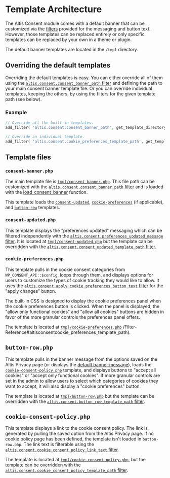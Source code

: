 # Template Architecture

The Altis Consent module comes with a default banner that can be customized via the [filters](/Filter-Reference) provided for the messaging and button text. However, those templates can be replaced entirely or only specific templates can be replaced by your own in a theme or plugin.

The default banner templates are located in the `/tmpl` directory.

## Overriding the default templates

Overriding the default templates is easy. You can either override all of them using the [`altis.consent.consent_banner_path` filter](/Filter-Reference#altisconsentconsent_banner_path) and defining the path to your main consent banner template file. Or you can override individual templates, keeping the others, by using the filters for the given template path (see below).

### Example

```php
// Override all the built-in templates.
add_filter( 'altis.consent.consent_banner_path', get_template_directory() . 'path/to/your/template.php' );

// Override an individual template.
add_filter( 'altis.consent.cookie_preferences_template_path', get_template_directory() . 'path/to/your/template.php' );
```

## Template files

### `consent-banner.php`

The main template file is [`tmpl/consent-banner.php`](https://github.com/humanmade/altis-consent/blob/master/tmpl/consent-banner.php). This file path can be customized with the [`altis.consent.consent_banner_path` filter](/Filter-Reference#altisconsentconsent_banner_path) and is loaded with the [load_consent_banner](/Function-Reference#load_consent_banner) function.

This template loads the [`consent-updated`](#consent-updatedphp), [`cookie-preferences`](#cookie-preferencesphp) (if applicable), and [`button-row`](#button-rowphp) templates.

### `consent-updated.php`

This template displays the "preferences updated" messaging which can be filtered independently with the [`altis.consent.preferences_updated_message` filter](/Filter-Reference#altisconsentpreferences_updated_message). It is located at [`tmpl/consent-updated.php`](https://github.com/humanmade/altis-consent/blob/master/tmpl/consent-updated.php) but the template can be overridden with the [`altis.consent.consent_updated_template_path` filter](/Filter-Reference#altisconsentconsent_updated_template_path).

### `cookie-preferences.php`

This template pulls in the cookie consent categories from `WP_CONSENT_API::$config`, loops through them, and displays options for users to customize the types of cookie tracking they would like to allow. It uses the [`altis.consent.apply_cookie_preferences_button_text` filter](/Filter-Reference#altisconsentapply_cookie_preferences_button_text) for the "apply changes" button.

The built-in CSS is designed to display the cookie preferences panel when the cookie preferences button is clicked. When the panel is displayed, the "allow only functional cookies" and "allow all cookies" buttons are hidden in favor of the more granular controls the preferences panel offers.

The template is located at [`tmpl/cookie-preferences.php`](https://github.com/humanmade/altis-consent/blob/master/tmpl/cookie-preferences.php) /Filter-Reference#altisconsentcookie_preferences_template_path).

## `button-row.php`

This template pulls in the banner message from the options saved on the Altis Privacy page (or displays the [default banner message](/AFunction-Reference#settingsget_default_banner_message)), loads the [`cookie-consent-policy.php`](#cookie-consent-policyphp) template, and displays buttons to "accept all cookies" or "accept only functional cookies". If more granular controls are set in the admin to allow users to select which categories of cookies they want to accept, it will also display a "cookie preferences" button.

The template is located at [`tmpl/button-row.php`](https://github.com/humanmade/altis-consent/blob/master/tmpl/button-row.php) but the template can be overridden with the [`altis.consent.button_row_template_path` filter](/Filter-Reference#altisconsentbutton_row_template_path).

## `cookie-consent-policy.php`

This template displays a link to the cookie consent policy. The link is generated by pulling the saved option from the Altis Privacy page. If no cookie policy page has been defined, the template isn't loaded in `button-row.php`. The link text is filterable using the [`altis.consent.cookie_consent_policy_link_text` filter](/Filter-Reference#altisconsentcookie_consent_policy_link_text).

The template is located at [`tmpl/cookie-consent-policy.php`](https://github.com/humanmade/altis-consent/blob/master/tmpl/cookie-consent-policy.php), but the template can be overridden with the [`altis.consent.cookie_consent_policy_template_path` filter](/Filter-Reference#altisconsentcookie_consent_policy_template_path).